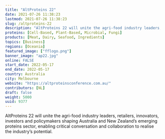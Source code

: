 ```yaml
---
title: "AltProteins 22"
date: 2021-07-26 11:38:23
lastmod: 2021-07-26 11:38:23
slug: /altproteins-22
description: "AltProteins 22 will unite the agri-food industry leaders, retailers, innovators, investors and policymakers shaping Australia and New Zealand’s emerging proteins sector, enabling critical conversation and collaboration to realise the industry’s potential."
proteins: [Cell-Based, Plant-Based, Microbial, Fungi]
products: [Meat, Dairy, Seafood, Ingredients]
topics: [Business]
regions: [Oceania]
featured_image: ["fflogo.png"]
banner_image: "ap22.jpg"
online: FALSE
start_date: 2022-05-17
end_date: 2022-05-17
country: Australia
city: Melbourne
website: "https://altproteinsconference.com.au/"
contributors: [NL]
draft: false
weight: 5000
uuid: 9377
---
```

<p>AltProteins 22 will unite the agri-food industry leaders, retailers, innovators, investors and policymakers shaping Australia and New Zealand’s emerging proteins sector, enabling critical conversation and collaboration to realise the industry’s potential.</p>
